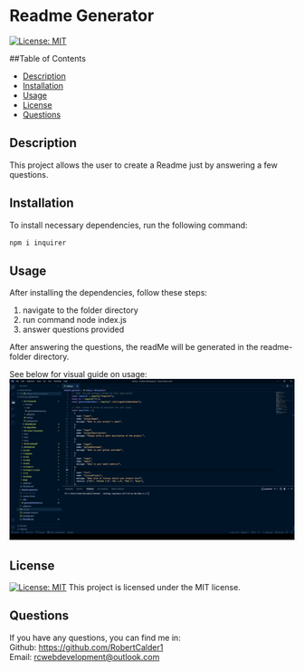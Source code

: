 # Readme Generator

[![License: MIT](https://img.shields.io/badge/License-MIT-yellow.svg)](https://opensource.org/licenses/MIT)

##Table of Contents

- [Description](#description)
- [Installation](#installation)
- [Usage](#usage)
- [License](#license)
- [Questions](#questions)

## Description

This project allows the user to create a Readme just by answering a few questions.

## Installation

To install necessary dependencies, run the following command: </br>

```bash
npm i inquirer
```

## Usage

After installing the dependencies, follow these steps:

1. navigate to the folder directory
2. run command node index.js
3. answer questions provided </br>

After answering the questions, the readMe will be generated in the readme-folder directory. </br>

See below for visual guide on usage: </br>
![Guide](./img/readmeGuide.gif)

## License

[![License: MIT](https://img.shields.io/badge/License-MIT-yellow.svg)](https://opensource.org/licenses/MIT)
This project is licensed under the MIT license.

## Questions

If you have any questions, you can find me in: </br>
Github: https://github.com/RobertCalder1 </br>
Email: rcwebdevelopment@outlook.com
